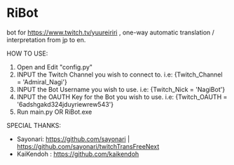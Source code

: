# RiBot
bot for https://www.twitch.tv/yuureiriri , one-way automatic translation / interpretation from jp to en.

HOW TO USE:
1. Open and Edit "config.py"
2. INPUT the Twitch Channel you wish to connect to. i.e: {Twitch_Channel = 'Admiral_Nagi'}
3. INPUT the Bot Username you wish to use. i.e: {Twitch_Nick = 'NagiBot'}
4. INPUT the OAUTH Key for the Bot you wish to use. i.e: {Twitch_OAUTH = '6adshgakd324jduyriewrew543'}
5. Run main.py OR RiBot.exe

SPECIAL THANKS:
* Sayonari: https://github.com/sayonari | https://github.com/sayonari/twitchTransFreeNext
* KaiKendoh : https://github.com/kaikendoh
